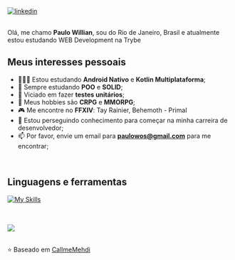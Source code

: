 <a href="https://www.linkedin.com/in/paulowos/" target="_blank">
  <img src="https://skillicons.dev/icons?i=linkedin" alt="linkedin">
</a>

<br />
<br />

Olá, me chamo **Paulo Willian**, sou do Rio de Janeiro, Brasil e atualmente estou estudando WEB Development na Trybe

## Meus interesses pessoais

- 👨🏽‍💻 Estou estudando **Android Nativo** e **Kotlin Multiplataforma**;
- 📖 Sempre estudando **POO** e **SOLID**;
- 🌱 Viciado em fazer **testes unitários**;
- 🤔 Meus hobbies são **CRPG** e **MMORPG**;
- 🎮 Me encontre no **FFXIV**: Tay Rainier, Behemoth - Primal
- 💼 Estou perseguindo conhecimento para começar na minha carreira de desenvolvedor;
- 📫 Por favor, envie um email para **paulowos@gmail.com** para me encontrar;

<br />

## Linguagens e ferramentas

[![My Skills](https://skillicons.dev/icons?i=ts,nodejs,postgres,mysql,mongodb,prisma,sequelize,nestjs,jest,linux,docker,git,angular,react,redux,tailwind&perline=8)](https://skillicons.dev)

<br/>
<br/>

<picture>
  <source
    srcset="https://github-profile-summary-cards.vercel.app/api/cards/profile-details?username=paulowos&theme=github_dark"
    media="(prefers-color-scheme: dark)"
  />
  <source
    srcset="https://github-profile-summary-cards.vercel.app/api/cards/profile-details?username=paulowos&theme=github"
    media="(prefers-color-scheme: light), (prefers-color-scheme: no-preference)"
  />
  <img src="https://github-readme-stats.vercel.app/api?username=paulowos&show_icons=true" />
</picture>

<br />
<br />

⭐️ Baseado em [CallmeMehdi](https://github.com/CallmeMehdi)
